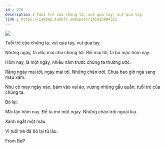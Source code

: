```yaml
---
id : 276
description : Tuổi trẻ của chúng ta, vụt qua tay, vụt qua tay.
link : https://iambep.tumblr.com/post/141015094311
---
```


![](https://64.media.tumblr.com/86bf0bca0689c59d977978d8ab64825e/tumblr_o40jfwuiAG1u3a9rjo1_540.jpg)

Tuổi trẻ của chúng ta, vụt qua tay, vụt qua tay.

Những ngày, ta ước mai cho chóng tới. Rồi mai tới, ta bỏ mặc hôm nay.

Hôm nay, là một ngày, nhiều năm trước chúng ta thường ước.

Rằng ngày mai tới, ngày mai tới. Những chân trời. Chưa bao giờ ngả sang
màu xám.

Như cỏ may ngày nào, bám vào vai áo, vương những gấu quần, tuổi trẻ của
chúng ta.

Bỏ lại.

Mãi tận hôm nay. Để ta mơ một ngày. Những chân trời ngoài kia.

Xanh ngắt một màu.

Vì tuổi trẻ đã bỏ lại từ lâu.

From BeP